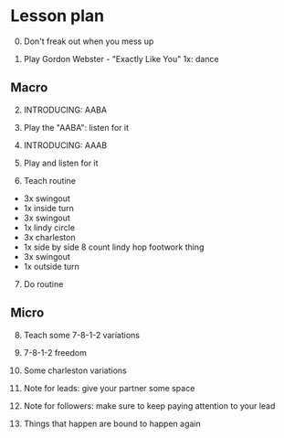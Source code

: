 Lesson plan
==========

0) Don't freak out when you mess up

1) Play Gordon Webster - "Exactly Like You" 1x: dance

Macro
------

2) INTRODUCING: AABA

3) Play the "AABA": listen for it

4) INTRODUCING: AAAB

5) Play and listen for it

6) Teach routine
- 3x swingout
- 1x inside turn
- 3x swingout
- 1x lindy circle
- 3x charleston
- 1x side by side 8 count lindy hop footwork thing
- 3x swingout
- 1x outside turn

7) Do routine

Micro
------

8) Teach some 7-8-1-2 variations

9) 7-8-1-2 freedom

10) Some charleston variations

11) Note for leads: give your partner some space

12) Note for followers: make sure to keep paying attention to your lead

13) Things that happen are bound to happen again

